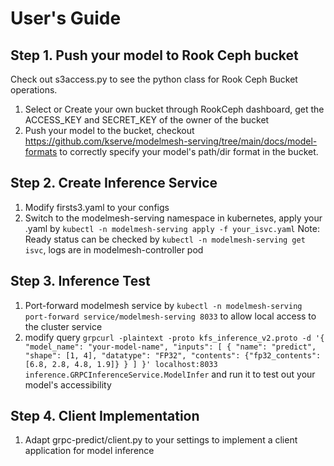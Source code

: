 # User's Guide

## Step 1. Push your model to Rook Ceph bucket

Check out s3access.py to see the python class for Rook Ceph Bucket operations.

1. Select or Create your own bucket through RookCeph dashboard, get the ACCESS_KEY and SECRET_KEY of the owner of the bucket
2. Push your model to the bucket, checkout https://github.com/kserve/modelmesh-serving/tree/main/docs/model-formats to correctly specify your model's path/dir format in the bucket.

## Step 2. Create Inference Service

1. Modify firsts3.yaml to your configs
2. Switch to the modelmesh-serving namespace in kubernetes, apply your .yaml by `kubectl -n modelmesh-serving apply -f your_isvc.yaml`
   Note: Ready status can be checked by `kubectl -n modelmesh-serving get isvc`, logs are in modelmesh-controller pod

## Step 3. Inference Test

1. Port-forward modelmesh service by `kubectl -n modelmesh-serving port-forward service/modelmesh-serving 8033` to allow local access to the cluster service
2. modify query `grpcurl -plaintext -proto kfs_inference_v2.proto -d '{ "model_name": "your-model-name", "inputs": [ { "name": "predict", "shape": [1, 4], "datatype": "FP32", "contents": {"fp32_contents": [6.8, 2.8, 4.8, 1.9]} } ] }' localhost:8033 inference.GRPCInferenceService.ModelInfer` and run it to test out your model's accessibility

## Step 4. Client Implementation

1. Adapt grpc-predict/client.py to your settings to implement a client application for model inference
